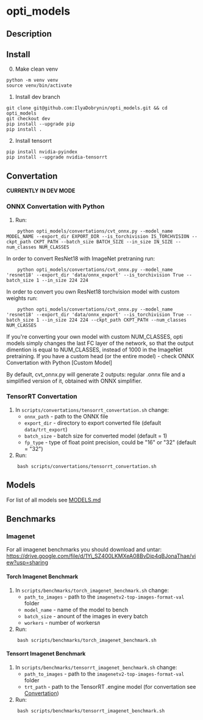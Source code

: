# opti_models
## Description

## Install
0. Make clean venv
```
python -m venv venv
source venv/bin/activate
```
1. Install dev branch
```
git clone git@github.com:IlyaDobrynin/opti_models.git && cd opti_models
git checkout dev
pip install --upgrade pip
pip install .
```
2. Install tensorrt
```
pip install nvidia-pyindex
pip install --upgrade nvidia-tensorrt
```

## Convertation
**CURRENTLY IN DEV MODE**



### ONNX Convertation with Python

1. Run:
```
    python opti_models/convertations/cvt_onnx.py --model_name MODEL_NAME --export_dir EXPORT_DIR --is_torchivision IS_TORCHVISION --ckpt_path CKPT_PATH --batch_size BATCH_SIZE --in_size IN_SIZE --num_classes NUM_CLASSES    
```
In order to convert ResNet18 with ImageNet pretraning run:
```
    python opti_models/convertations/cvt_onnx.py --model_name 'resnet18' --export_dir 'data/onnx_export' --is_torchivision True --batch_size 1 --in_size 224 224
```
In order to convert you own ResNet18 torchvision model with custom weights run:
```
    python opti_models/convertations/cvt_onnx.py --model_name 'resnet18' --export_dir 'data/onnx_export' --is_torchivision True --batch_size 1 --in_size 224 224 --ckpt_path CKPT_PATH --num_classes NUM_CLASSES
```

If you're converting your own model with custom NUM_CLASSES, opti models simply changes the last FC layer of the network, so that the output dimention is equal to NUM_CLASSES, instead of 1000 in the ImageNet pretraining. If you have a custom head (or the entire model) - check ONNX Convertation with Python [Custom Model]

By default, cvt_onnx.py will generate 2 outputs: regular .onnx file and a simplified version of it, obtained with ONNX simplifier.  

### TensorRT Convertation
1. In `scripts/convertations/tensorrt_convertation.sh` change:
    - `onnx_path` - path to the ONNX file
    - `export_dir` - directory to export converted file (default `data/trt_export`)
    - `batch_size` - batch size for converted model (default = 1) 
    - `fp_type` - type of float point precision, could be "16" or "32" (default = "32") 
2. Run:
```
    bash scripts/convertations/tensorrt_convertation.sh
```

## Models
For list of all models see [MODELS.md](/opti_models/models/MODELS.md)

## Benchmarks

### Imagenet
For all imagenet benchmarks you should download and untar: https://drive.google.com/file/d/1Yi_SZ400LKMXeA08BvDip4qBJonaThae/view?usp=sharing

#### Torch Imagenet Benchmark
1. In `scripts/benchmarks/torch_imagenet_benchmark.sh` change:
    - `path_to_images` - path to the `imagenetv2-top-images-format-val` folder
    - `model_name` - name of the model to bench
    - `batch_size` - anount of the images in every batch
    - `workers` - number of workersл 
2. Run: 
```
    bash scripts/benchmarks/torch_imagenet_benchmark.sh
```
#### Tensorrt Imagenet Benchmark
1.  In `scripts/benchmarks/tensorrt_imagenet_benchmark.sh` change:
    - `path_to_images` - path to the `imagenetv2-top-images-format-val` folder
    - `trt_path` - path to the TensorRT .engine model (for convertation see [Convertation](#Convertation))
2. Run: 
```
    bash scripts/benchmarks/tensorrt_imagenet_benchmark.sh
```
